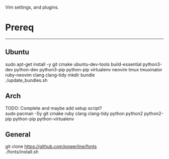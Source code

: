 Vim settings, and plugins.

# Prereq
----

##  Ubuntu
  sudo apt-get install -y git cmake ubuntu-dev-tools build-essential python3-dev python-dev python3-pip python-pip virtualenv neovim tmux tmuxinator ruby-neovim clang clang-tidy
  mkdir bundle  
  ./update_bundles.sh  

## Arch
  TODO: Complete and maybe add setup script?  
  sudo pacman -Sy git cmake ruby clang clang-tidy python python2 python2-pip python-pip python-virtualenv  


## General

  git clone https://github.com/powerline/fonts  
  ./fonts/install.sh

